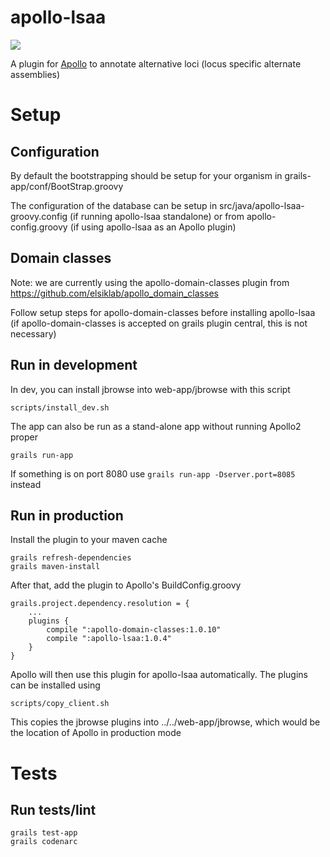 # apollo-lsaa

[![](https://travis-ci.org/elsiklab/apollo_lsaa.svg?branch=master)](https://travis-ci.org/elsiklab/apollo_lsaa)

A plugin for [Apollo](http://github.com/GMOD/Apollo) to annotate alternative loci (locus specific alternate assemblies)


# Setup

## Configuration

By default the bootstrapping should be setup for your organism in grails-app/conf/BootStrap.groovy

The configuration of the database can be setup in src/java/apollo-lsaa-groovy.config (if running apollo-lsaa standalone) or from apollo-config.groovy (if using apollo-lsaa as an Apollo plugin)

## Domain classes

Note: we are currently using the apollo-domain-classes plugin from https://github.com/elsiklab/apollo_domain_classes

Follow setup steps for apollo-domain-classes before installing apollo-lsaa (if apollo-domain-classes is accepted on grails plugin central, this is not necessary)

## Run in development


In dev, you can install jbrowse into web-app/jbrowse with this script

    scripts/install_dev.sh

The app can also be run as a stand-alone app without running Apollo2 proper

    grails run-app

If something is on port 8080 use `grails run-app -Dserver.port=8085` instead

## Run in production

Install the plugin to your maven cache

    grails refresh-dependencies
    grails maven-install

After that, add the plugin to Apollo's BuildConfig.groovy

    grails.project.dependency.resolution = {
        ...
        plugins {
            compile ":apollo-domain-classes:1.0.10"
            compile ":apollo-lsaa:1.0.4"
        }
    }

Apollo will then use this plugin for apollo-lsaa automatically. The plugins can be installed using

    scripts/copy_client.sh

This copies the jbrowse plugins into ../../web-app/jbrowse, which would be the location of Apollo in production mode


# Tests

## Run tests/lint

    grails test-app
    grails codenarc


